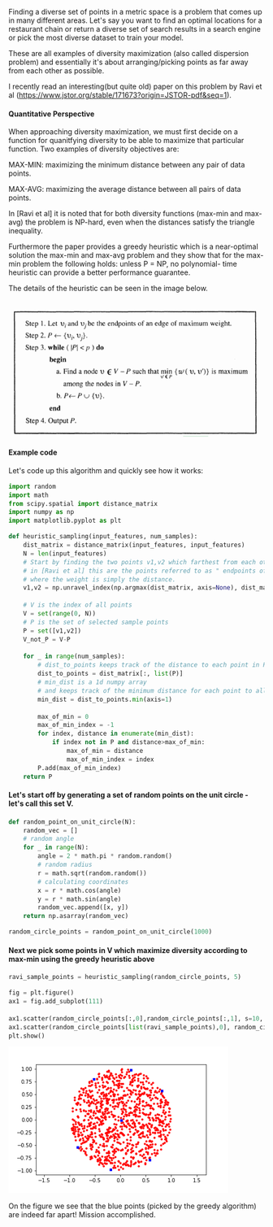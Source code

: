 Finding a diverse set of points in a metric space is a problem that comes up in many different areas.
Let's say you want to find an optimal locations for a restaurant chain or 
return a diverse set of search results in a search engine or pick the most diverse dataset to train your model.

These are all examples of diversity maximization (also called dispersion problem) and essentially it's about arranging/picking points as far away from each other as possible.

I recently read an interesting(but quite old) paper on this problem by Ravi et al (https://www.jstor.org/stable/171673?origin=JSTOR-pdf&seq=1).

#### Quantitative Perspective
When approaching diversity maximization, we must first decide on a function for quanitfying diversity to be able to maximize that particular function. Two examples of diversity objectives are:

MAX-MIN: maximizing the minimum distance between any pair of data points.

MAX-AVG: maximizing the average distance between all pairs of data points.

In [Ravi et al] it is noted that for both diversity functions (max-min and max-avg) the problem is
NP-hard, even when the distances satisfy the triangle inequality. 

Furthermore the paper provides a greedy heuristic which is a near-optimal solution the max-min and max-avg
problem and they show that for the max-min problem the following holds: unless P = NP, no polynomial-
time heuristic can provide a better performance guarantee.

The details of the heuristic can be seen in the image below.

![ravi algorithm](/images/ravi_et_al_algo.png)

#### Example code
Let's code up this algorithm and quickly see how it works:


```python
import random
import math
from scipy.spatial import distance_matrix
import numpy as np
import matplotlib.pyplot as plt
```


```python
def heuristic_sampling(input_features, num_samples):
    dist_matrix = distance_matrix(input_features, input_features)
    N = len(input_features)
    # Start by finding the two points v1,v2 which farthest from each other.
    # in [Ravi et al] this are the points referred to as " endpoints of an edge of maximum weight. "
    # where the weight is simply the distance.
    v1,v2 = np.unravel_index(np.argmax(dist_matrix, axis=None), dist_matrix.shape)

    # V is the index of all points
    V = set(range(0, N))
    # P is the set of selected sample points
    P = set([v1,v2])
    V_not_P = V-P
    
    for _ in range(num_samples):
        # dist_to_points keeps track of the distance to each point in P, from all other points.
        dist_to_points = dist_matrix[:, list(P)]
        # min_dist is a 1d numpy array
        # and keeps track of the minimum distance for each point to all possible points
        min_dist = dist_to_points.min(axis=1)

        max_of_min = 0
        max_of_min_index = -1
        for index, distance in enumerate(min_dist):
            if index not in P and distance>max_of_min:
                max_of_min = distance
                max_of_min_index = index
        P.add(max_of_min_index)
    return P
```

#### Let's start off by generating a set of random points on the unit circle - let's call this set V.


```python
def random_point_on_unit_circle(N):
    random_vec = []
    # random angle
    for _ in range(N):
        angle = 2 * math.pi * random.random()
        # random radius
        r = math.sqrt(random.random())
        # calculating coordinates
        x = r * math.cos(angle)
        y = r * math.sin(angle)
        random_vec.append([x, y])
    return np.asarray(random_vec)
```


```python
random_circle_points = random_point_on_unit_circle(1000)
```

#### Next we pick some points in V which maximize diversity according to max-min using the greedy heuristic above



```python
ravi_sample_points = heuristic_sampling(random_circle_points, 5)
```


```python
fig = plt.figure()
ax1 = fig.add_subplot(111)

ax1.scatter(random_circle_points[:,0],random_circle_points[:,1], s=10, c='r', marker="o")
ax1.scatter(random_circle_points[list(ravi_sample_points),0], random_circle_points[list(ravi_sample_points),1], s=10, c='b', marker="s")
plt.show()
```


![points selected](/images/ravi_distances.png)


On the figure we see that the blue points (picked by the greedy algorithm) are indeed far apart! Mission accomplished.
